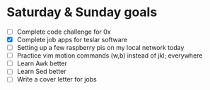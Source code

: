 # Saturday & Sunday goals

- [ ] Complete code challenge for 0x 
- [x] Complete job apps for teslar software
- [ ] Setting up a few raspberry pis on my local network today
- [ ] Practice vim motion commands (w,b) instead of jkl; everywhere
- [ ] Learn Awk better
- [ ] Learn Sed better
- [ ] Write a cover letter for jobs
